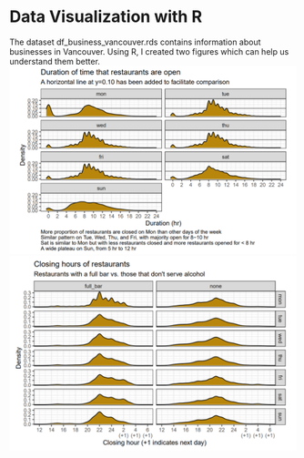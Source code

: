 # Data Visualization with R
The dataset df_business_vancouver.rds contains information about businesses in Vancouver. Using R, I created two figures which can help us understand them better.
![](images/figure1.png)
![](images/figure2.png)
